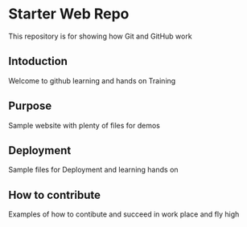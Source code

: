 # Starter Web Repo

This repository is for showing how Git and GitHub work

## Intoduction
Welcome to github learning and hands on Training

## Purpose

Sample website with plenty of files for demos

## Deployment

Sample files for Deployment and learning hands on

## How to contribute

Examples of how to contibute and succeed in work place and fly high
